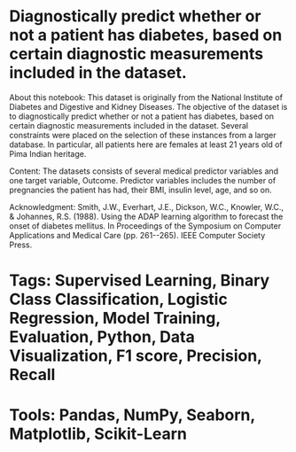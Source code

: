 # Diagnostically predict whether or not a patient has diabetes, based on certain diagnostic measurements included in the dataset.

About this notebook: This dataset is originally from the National Institute of Diabetes and Digestive and Kidney Diseases. The objective of the dataset is to diagnostically predict whether or not a patient has diabetes, based on certain diagnostic measurements included in the dataset. Several constraints were placed on the selection of these instances from a larger database. In particular, all patients here are females at least 21 years old of Pima Indian heritage.

Content: The datasets consists of several medical predictor variables and one target variable, Outcome. Predictor variables includes the number of pregnancies the patient has had, their BMI, insulin level, age, and so on.

Acknowledgment: Smith, J.W., Everhart, J.E., Dickson, W.C., Knowler, W.C., & Johannes, R.S. (1988). Using the ADAP learning algorithm to forecast the onset of diabetes mellitus. In Proceedings of the Symposium on Computer Applications and Medical Care (pp. 261--265). IEEE Computer Society Press.

# Tags: Supervised Learning, Binary Class Classification, Logistic Regression, Model Training, Evaluation, Python, Data Visualization, F1 score, Precision, Recall

# Tools: Pandas, NumPy, Seaborn, Matplotlib, Scikit-Learn

